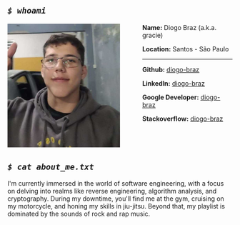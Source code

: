 ## _`$ whoami`_

<img style="padding-right: 50px;" width="50%" align="left" src="assets/img/me.jpg">

**Name:** Diogo Braz (a.k.a. gracie)

**Location:** Santos - São Paulo

---

**Github:** <ins>[diogo-braz](https://github.com/diogo-braz/)</ins>

**LinkedIn:** <ins>[diogo-braz](https://www.linkedin.com/in/diogo-braz/)</ins>

**Google Developer:** <ins>[diogo-braz](https://g.dev/diogo-braz/)</ins>

**Stackoverflow:** <ins>[diogo-braz](https://stackoverflow.com/users/21127922/diogo-braz)</ins>

<br style="clear:left;" />

## _`$ cat about_me.txt`_

I'm currently immersed in the world of software engineering, with a focus on delving into realms like reverse engineering, algorithm analysis, and cryptography. During my downtime, you'll find me at the gym, cruising on my motorcycle, and honing my skills in jiu-jitsu. Beyond that, my playlist is dominated by the sounds of rock and rap music.
